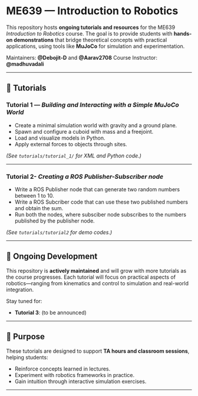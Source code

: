 # ME639 — Introduction to Robotics

This repository hosts **ongoing tutorials and resources** for the ME639 *Introduction to Robotics* course. The goal is to provide students with **hands-on demonstrations** that bridge theoretical concepts with practical applications, using tools like **MuJoCo** for simulation and experimentation.

Maintainers: **@Debojit-D** and **@Aarav2708**
Course Instructor: **@madhuvadali**

---

## 📘 Tutorials

### Tutorial 1 — *Building and Interacting with a Simple MuJoCo World*

* Create a minimal simulation world with gravity and a ground plane.
* Spawn and configure a cuboid with mass and a freejoint.
* Load and visualize models in Python.
* Apply external forces to objects through sites.

*(See `tutorials/tutorial_1/` for XML and Python code.)*

---



### Tutorial 2- *Creating a ROS Publisher-Subscriber node*

* Write a ROS Publisher node that can generate two random numbers between 1 to 10.
* Write a ROS Subcriber code that can use these two published numbers and obtain the sum.
* Run both the nodes, where subsciber node subscribes to the numbers published by the publisher node.

*(See `tutorials/tutorial2` for demo codes.)*


---
## 🚧 Ongoing Development

This repository is **actively maintained** and will grow with more tutorials as the course progresses. Each tutorial will focus on practical aspects of robotics—ranging from kinematics and control to simulation and real-world integration.

Stay tuned for:

* **Tutorial 3**: (to be announced)

---

## 🎯 Purpose

These tutorials are designed to support **TA hours and classroom sessions**, helping students:

* Reinforce concepts learned in lectures.
* Experiment with robotics frameworks in practice.
* Gain intuition through interactive simulation exercises.

---
